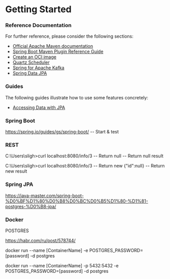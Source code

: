 # Getting Started

### Reference Documentation

For further reference, please consider the following sections:

* [Official Apache Maven documentation](https://maven.apache.org/guides/index.html)
* [Spring Boot Maven Plugin Reference Guide](https://docs.spring.io/spring-boot/docs/2.7.1/maven-plugin/reference/html/)
* [Create an OCI image](https://docs.spring.io/spring-boot/docs/2.7.1/maven-plugin/reference/html/#build-image)
* [Quartz Scheduler](https://docs.spring.io/spring-boot/docs/2.7.1/reference/htmlsingle/#io.quartz)
* [Spring for Apache Kafka](https://docs.spring.io/spring-boot/docs/2.7.1/reference/htmlsingle/#messaging.kafka)
* [Spring Data JPA](https://docs.spring.io/spring-boot/docs/2.7.1/reference/htmlsingle/#data.sql.jpa-and-spring-data)

### Guides

The following guides illustrate how to use some features concretely:

* [Accessing Data with JPA](https://spring.io/guides/gs/accessing-data-jpa/)

### Spring Boot

https://spring.io/guides/gs/spring-boot/ -- Start & test

### REST

C:\Users\sligh>curl localhost:8080/info/3 -- Return null
                                          -- Return null result

C:\Users\sligh>curl localhost:8080/info/3 -- Return new
{"id":null}                               -- Return new result

### Spring JPA
https://java-master.com/spring-boot-%D0%BF%D1%80%D0%B8%D0%BC%D0%B5%D1%80-%D1%81-postgres-%D0%B8-jpa/

### Docker

POSTGRES

https://habr.com/ru/post/578744/

docker run --name [ContainerName] -e POSTGRES_PASSWORD=[password] -d postgres

docker run --name [ContainerName] -p 5432:5432 -e POSTGRES_PASSWORD=[password] -d postgres